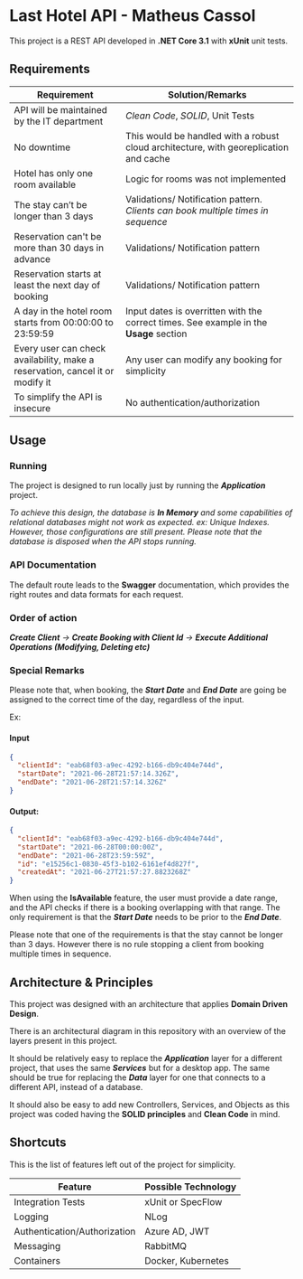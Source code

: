 # Last Hotel API - Matheus Cassol

This project is a REST API developed in **.NET Core 3.1** with **xUnit** unit tests.

## Requirements
Requirement                                                                   | Solution/Remarks
-------------                                                                 | -------------
API will be maintained by the IT department                                   | *Clean Code*, *SOLID*, Unit Tests
No downtime                                                                   | This would be handled with a robust cloud architecture, with georeplication and cache 
Hotel has only one room available                                             | Logic for rooms was not implemented
The stay can’t be longer than 3 days                                          | Validations/ Notification pattern. *Clients can book multiple times in sequence* 
Reservation can't be more than 30 days in advance                             | Validations/ Notification pattern
Reservation starts at least the next day of booking                           | Validations/ Notification pattern
A day in the hotel room starts from 00:00:00 to 23:59:59                      | Input dates is overritten with the correct times. See example in the **Usage** section 
Every user can check availability, make a reservation, cancel it or modify it | Any user can modify any booking for simplicity
To simplify the API is insecure                                               | No authentication/authorization

## Usage
### Running
The project is designed to run locally just by running the ***Application*** project.

*To achieve this design, the database is **In Memory** and some capabilities of relational databases might not work as expected. ex: Unique Indexes. However, those configurations are still present. Please note that the database is disposed when the API stops running.*

### API Documentation
The default route leads to the **Swagger** documentation, which provides the right routes and data formats for each request.

### Order of action 
***Create Client** -> **Create Booking with Client Id** ->
**Execute Additional Operations (Modifying, Deleting etc)***

### Special Remarks

Please note that, when booking, the ***Start Date*** and ***End Date*** are going be assigned to the correct time of the day, regardless of the input. 

Ex:
 
#### Input 

```json
{
  "clientId": "eab68f03-a9ec-4292-b166-db9c404e744d",
  "startDate": "2021-06-28T21:57:14.326Z",
  "endDate": "2021-06-28T21:57:14.326Z"
}
```
#### Output:

```json
{
  "clientId": "eab68f03-a9ec-4292-b166-db9c404e744d",
  "startDate": "2021-06-28T00:00:00Z",
  "endDate": "2021-06-28T23:59:59Z",
  "id": "e15256c1-0830-45f3-b102-6161ef4d827f",
  "createdAt": "2021-06-27T21:57:27.8823268Z"
}
```
When using the **IsAvailable** feature, the user must provide a date range, and the API checks if there is a booking overlapping with that range. The only requirement is that the ***Start Date*** needs to be prior to the ***End Date***.

Please note that one of the requirements is that the stay cannot be longer than 3 days. However there is no rule stopping a client from booking multiple times in sequence.

## Architecture & Principles
This project was designed with an architecture that applies **Domain Driven Design**.

There is an architectural diagram in this repository with an overview of the layers present in this project.

It should be relatively easy to replace the ***Application*** layer for a different project, that uses the same ***Services*** but for a desktop app. The same should be true for replacing the ***Data*** layer for one that connects to a different API, instead of a database.

It should also be easy to add new Controllers, Services, and Objects as this project was coded having the **SOLID principles** and **Clean Code** in mind.
## Shortcuts
This is the list of features left out of the project for simplicity. 

Feature                          | Possible Technology
-------------                    | -------------
Integration Tests                | xUnit or SpecFlow
Logging                          | NLog
Authentication/Authorization     | Azure AD, JWT
Messaging                        | RabbitMQ
Containers                       | Docker, Kubernetes
